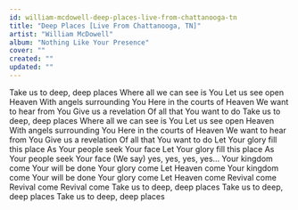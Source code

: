 ```yaml
---
id: william-mcdowell-deep-places-live-from-chattanooga-tn
title: "Deep Places [Live From Chattanooga, TN]"
artist: "William McDowell"
album: "Nothing Like Your Presence"
cover: ""
created: ""
updated: ""
---
```


Take us to deep, deep places
Where all we can see is You
Let us see open Heaven
With angels surrounding You
Here in the courts of Heaven
We want to hear from You
Give us a revelation
Of all that You want to do
Take us to deep, deep places
Where all we can see is You
Let us see open Heaven
With angels surrounding You
Here in the courts of Heaven
We want to hear from You
Give us a revelation
Of all that You want to do
Let Your glory fill this place
As Your people seek Your face
Let Your glory fill this place
As Your people seek Your face
(We say) yes, yes, yes, yes...
Your kingdom come
Your will be done
Your glory come
Let Heaven come
Your kingdom come
Your will be done
Your glory come
Let Heaven come
Revival come
Revival come
Revival come
Take us to deep, deep places
Take us to deep, deep places
Take us to deep, deep places